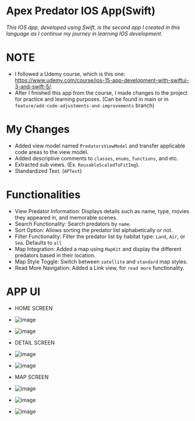 # Apex Predator IOS App(Swift)
_This IOS app, developed using Swift, is the second app I created in this language as I continue my journey in learning IOS development._
# NOTE
- I followed a Udemy course, which is this one: https://www.udemy.com/course/ios-15-app-development-with-swiftui-3-and-swift-5/.
- After I finished this app from the course, I made changes to the project for practice and learning purposes. (Can be found in main or in `feature/add-code-adjustments-and-improvements` branch)

# My Changes
- Added view model named `PredatorsViewModel` and transfer applicable code areas to the view model.
- Added descriptive comments to `classes`, `enums`, `functions`, and etc.
- Extracted sub views. (Ex. `ReusableScaledToFitImg`).
- Standardized Text. (`APText`)
  
# Functionalities
- View Predator Information: Displays details such as name, type, movies they appeared in, and memorable scenes.
- Search Functionality: Search predators by `name`.
- Sort Option: Allows sorting the predator list alphabetically or not.
- Filter Functionality: Filter the predator list by habitat type: `Land`, `Air`, or `Sea`. Defaults to `all`
- Map Integration: Added a map using `MapKit` and display the different predators based in their location.
- Map Style Toggle: Switch between `satellite` and `standard` map styles.
- Read More Navigation: Added a Link view, for `read more` functionality.

# APP UI

- HOME SCREEN

- ![image](https://github.com/user-attachments/assets/eb27adb2-5caf-4cf2-ac93-b3c075ccb46c)

- ![image](https://github.com/user-attachments/assets/27c1f3d1-835a-4196-a67d-e6ba42210d67)

- DETAIL SCREEN

- ![image](https://github.com/user-attachments/assets/8a5ea86c-0dcb-49a0-9910-7060c2289143)

- ![image](https://github.com/user-attachments/assets/46cfdec9-1563-4ee7-a8c0-97a772035da5)

- MAP SCREEN
- ![image](https://github.com/user-attachments/assets/9e91f5aa-e7f0-448c-a340-4556d7eb5aa4)

- ![image](https://github.com/user-attachments/assets/3a2eda36-5724-42e5-851e-8b168c20a39f)

- ![image](https://github.com/user-attachments/assets/8ad63042-6871-4253-b4ef-f8256e465c6b)














